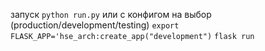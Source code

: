 запуск
`python run.py`
или c конфигом на выбор (production/development/testing)
`export FLASK_APP='hse_arch:create_app("development")`
`flask run`
